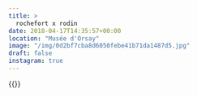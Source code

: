 ```yaml
---
title: >
  rochefort x rodin
date: 2018-04-17T14:35:57+00:00
location: "Musée d'Orsay"
image: "/img/0d2bf7cba8d6050febe41b71da1487d5.jpg"
draft: false
instagram: true
---
```


{{<photo src="/img/0d2bf7cba8d6050febe41b71da1487d5.jpg">}}
